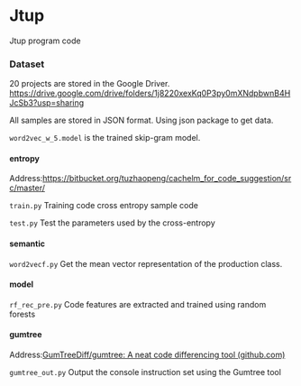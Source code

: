 # Jtup
Jtup program code
### Dataset
20 projects are stored in the Google Driver.
https://drive.google.com/drive/folders/1j8220xexKq0P3py0mXNdpbwnB4HJcSb3?usp=sharing

All samples are stored in JSON format. Using json package to get data.

`word2vec_w_5.model` is the trained skip-gram model.

#### entropy

Address:https://bitbucket.org/tuzhaopeng/cachelm_for_code_suggestion/src/master/ 

`train.py`  Training code cross entropy sample code

`test.py`    Test the parameters used by the cross-entropy

#### semantic

`word2vecf.py` Get the mean vector representation of the production class.

#### model

`rf_rec_pre.py`  Code features are extracted and trained using random forests

#### gumtree 

Address:[GumTreeDiff/gumtree: A neat code differencing tool (github.com)](https://github.com/GumTreeDiff/gumtree)

`gumtree_out.py` Output the console instruction set using the Gumtree tool
